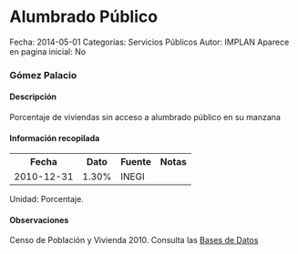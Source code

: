 Alumbrado Público
=====

Fecha: 2014-05-01
Categorías: Servicios Públicos
Autor: IMPLAN
Aparece en pagina inicial: No

### Gómez Palacio

#### Descripción

Porcentaje de viviendas sin acceso a alumbrado público en su manzana

#### Información recopilada

<table class="table table-hover table-bordered">
  <tr><th>Fecha</th><th>Dato</th><th>Fuente</th><th>Notas</th></tr>
  <tr><td>2010-12-31</td><td>1.30%</td><td>INEGI</td><td></td></tr>
</table>

Unidad: Porcentaje.

#### Observaciones

Censo de Población y Vivienda 2010. Consulta las [Bases de Datos](http://www.inegi.org.mx/est/contenidos/proyectos/ccpv/cpv2010/tabulados_urbano.aspx)
